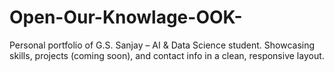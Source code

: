# Open-Our-Knowlage-OOK-
Personal portfolio of G.S. Sanjay – AI &amp; Data Science student. Showcasing skills, projects (coming soon), and contact info in a clean, responsive layout.
